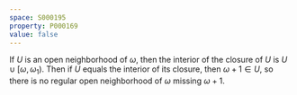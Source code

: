 ```yaml
---
space: S000195
property: P000169
value: false
---
```


If $U$ is an open neighborhood of $\omega$, then the interior of the closure of $U$ is $U \cup [\omega, \omega_1)$. Then if $U$ equals the interior of its closure, then $\omega + 1 \in U$, so there is no regular open neighborhood of $\omega$ missing $\omega + 1$.
